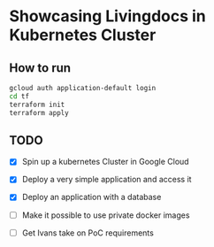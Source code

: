 # Showcasing Livingdocs in Kubernetes Cluster

## How to run
```bash
gcloud auth application-default login
cd tf
terraform init
terraform apply
```

## TODO

- [x] Spin up a kubernetes Cluster in Google Cloud
- [X] Deploy a very simple application and access it
- [X] Deploy an application with a database
- [ ] Make it possible to use private docker images
- [ ] Get Ivans take on PoC requirements
  
